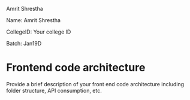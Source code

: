 Amrit Shrestha

Name: Amrit Shrestha

CollegeID: Your college ID

Batch: Jan19D


# Frontend code architecture

Provide a brief description of your front end code architecture including folder structure, API consumption, etc.

